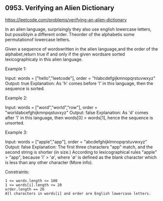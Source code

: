 ## 0953. Verifying an Alien Dictionary

https://leetcode.com/problems/verifying-an-alien-dictionary

In an alien language, surprisingly they also use english lowercase letters, but possiblyin a different order. Theorder of the alphabetis some permutationof lowercase letters.

Given a sequence of wordswritten in the alien language,and the order of the alphabet,return true if and only if the given wordsare sorted lexicographicaly in this alien language.

Example 1:

Input: words = ["hello","leetcode"], order = "hlabcdefgijkmnopqrstuvwxyz"
Output: true
Explanation: As 'h' comes before 'l' in this language, then the sequence is sorted.

Example 2:

Input: words = ["word","world","row"], order = "worldabcefghijkmnpqstuvxyz"
Output: false
Explanation: As 'd' comes after 'l' in this language, then words[0] > words[1], hence the sequence is unsorted.

Example 3:

Input: words = ["apple","app"], order = "abcdefghijklmnopqrstuvwxyz"
Output: false
Explanation: The first three characters "app" match, and the second string is shorter (in size.) According to lexicographical rules "apple" > "app", because 'l' > '∅', where '∅' is defined as the blank character which is less than any other character (More info).

Constraints:

    1 <= words.length <= 100
    1 <= words[i].length <= 20
    order.length == 26
    All characters in words[i] and order are English lowercase letters.
